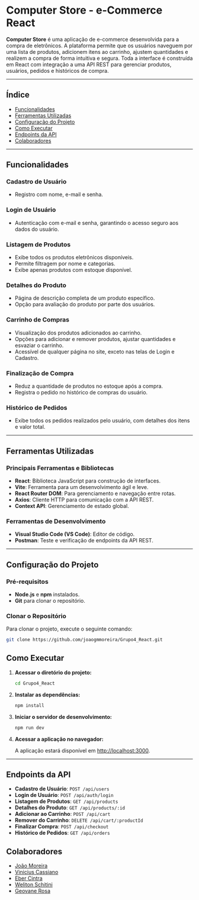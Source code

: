 # Computer Store - e-Commerce React

**Computer Store** é uma aplicação de e-commerce desenvolvida para a compra de eletrônicos. A plataforma permite que os usuários naveguem por uma lista de produtos, adicionem itens ao carrinho, ajustem quantidades e realizem a compra de forma intuitiva e segura. Toda a interface é construída em React com integração a uma API REST para gerenciar produtos, usuários, pedidos e históricos de compra.

---

## Índice

- [Funcionalidades](#funcionalidades)
- [Ferramentas Utilizadas](#ferramentas-utilizadas)
- [Configuração do Projeto](#configuração-do-projeto)
- [Como Executar](#como-executar)
- [Endpoints da API](#endpoints-da-api)
- [Colaboradores](#colaboradores)

---

## Funcionalidades

### Cadastro de Usuário

- Registro com nome, e-mail e senha.

### Login de Usuário

- Autenticação com e-mail e senha, garantindo o acesso seguro aos dados do usuário.

### Listagem de Produtos

- Exibe todos os produtos eletrônicos disponíveis.
- Permite filtragem por nome e categorias.
- Exibe apenas produtos com estoque disponível.

### Detalhes do Produto

- Página de descrição completa de um produto específico.
- Opção para avaliação do produto por parte dos usuários.

### Carrinho de Compras

- Visualização dos produtos adicionados ao carrinho.
- Opções para adicionar e remover produtos, ajustar quantidades e esvaziar o carrinho.
- Acessível de qualquer página no site, exceto nas telas de Login e Cadastro.

### Finalização de Compra

- Reduz a quantidade de produtos no estoque após a compra.
- Registra o pedido no histórico de compras do usuário.

### Histórico de Pedidos

- Exibe todos os pedidos realizados pelo usuário, com detalhes dos itens e valor total.

---

## Ferramentas Utilizadas

### Principais Ferramentas e Bibliotecas

- **React**: Biblioteca JavaScript para construção de interfaces.
- **Vite**: Ferramenta para um desenvolvimento ágil e leve.
- **React Router DOM**: Para gerenciamento e navegação entre rotas.
- **Axios**: Cliente HTTP para comunicação com a API REST.
- **Context API**: Gerenciamento de estado global.

### Ferramentas de Desenvolvimento

- **Visual Studio Code (VS Code)**: Editor de código.
- **Postman**: Teste e verificação de endpoints da API REST.

---

## Configuração do Projeto

### Pré-requisitos

- **Node.js** e **npm** instalados.
- **Git** para clonar o repositório.

### Clonar o Repositório

Para clonar o projeto, execute o seguinte comando:

```bash
git clone https://github.com/joaogmmoreira/Grupo4_React.git
```

## Como Executar

1. **Acessar o diretório do projeto:**

    ```bash
    cd Grupo4_React
    ```

2. **Instalar as dependências:**

    ```bash
    npm install
    ```

3. **Iniciar o servidor de desenvolvimento:**

    ```bash
    npm run dev
    ```

4. **Acessar a aplicação no navegador:**

    A aplicação estará disponível em [http://localhost:3000](http://localhost:3000).

---

## Endpoints da API

- **Cadastro de Usuário**: `POST /api/users`
- **Login de Usuário**: `POST /api/auth/login`
- **Listagem de Produtos**: `GET /api/products`
- **Detalhes do Produto**: `GET /api/products/:id`
- **Adicionar ao Carrinho**: `POST /api/cart`
- **Remover do Carrinho**: `DELETE /api/cart/:productId`
- **Finalizar Compra**: `POST /api/checkout`
- **Histórico de Pedidos**: `GET /api/orders`

## Colaboradores

- [João Moreira](https://github.com/joaogmmoreira)
- [Vinicius Cassiano](https://github.com/ViniciusCassiano2105)
- [Eber Cintra](https://github.com/cintra444)
- [Weliton Schitini](https://github.com/weliton-schitini)
- [Geovane Rosa](https://github.com/geovanerosa)


